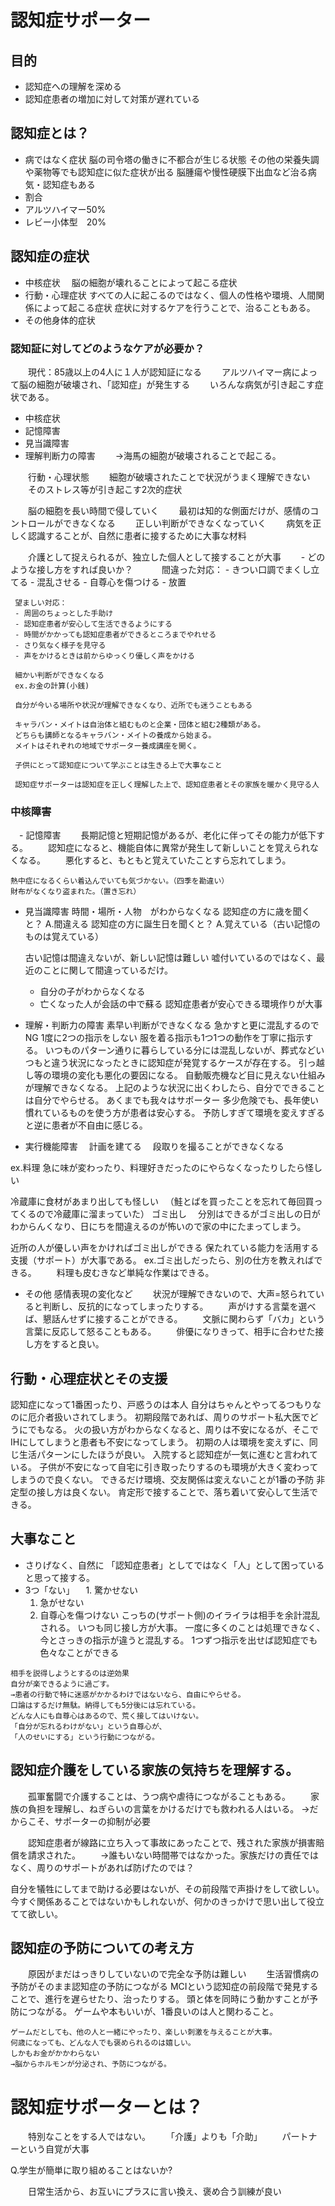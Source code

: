 # 認知症サポーター

## 目的
 - 認知症への理解を深める
 - 認知症患者の増加に対して対策が遅れている

## 認知症とは？
 - 病ではなく症状
  脳の司令塔の働きに不都合が生じる状態
  その他の栄養失調や薬物等でも認知症に似た症状が出る
  脳腫瘍や慢性硬膜下出血など治る病気・認知症もある 　
 - 割合
  - アルツハイマー50%
  - レビー小体型　20%
## 認知症の症状
- 中核症状
　脳の細胞が壊れることによって起こる症状
- 行動・心理症状
 すべての人に起こるのではなく、個人の性格や環境、人間関係によって起こる症状
 症状に対するケアを行うことで、治ることもある。
- その他身体的症状

### 認知証に対してどのようなケアが必要か？
　　現代：85歳以上の4人に１人が認知証になる
　　アルツハイマー病によって脳の細胞が破壊され、「認知症」が発生する
　　いろんな病気が引き起こす症状である。

   - 中核症状
   - 記憶障害
   - 見当識障害
   - 理解判断力の障害
　　→海馬の細胞が破壊されることで起こる。

　　行動・心理状態
　　細胞が破壊されたことで状況がうまく理解できない
　　そのストレス等が引き起こす2次的症状

　　脳の細胞を長い時間で侵していく
　　最初は知的な側面だけが、感情のコントロールができなくなる
　　正しい判断ができなくなっていく
　　病気を正しく認識することが、自然に患者に接するために大事な材料

　　介護として捉えられるが、独立した個人として接することが大事
 　　- どのような接し方をすれば良いか？
　　　間違った対応：
     - きつい口調でまくし立てる
     - 混乱させる
     - 自尊心を傷つける
     - 放置

     望ましい対応：
     - 周囲のちょっとした手助け
     - 認知症患者が安心して生活できるようにする
     - 時間がかかっても認知症患者ができるところまでやれせる
     - さり気なく様子を見守る
     - 声をかけるときは前からゆっくり優しく声をかける

     細かい判断ができなくなる
     ex.お金の計算(小銭)

     自分が今いる場所や状況が理解できなくなり、近所でも迷うこともある

     キャラバン・メイトは自治体と組むものと企業・団体と組む2種類がある。
     どちらも講師となるキャラバン・メイトの養成から始まる。
     メイトはそれぞれの地域でサポーター養成講座を開く。

     子供にとって認知症について学ぶことは生きる上で大事なこと

     認知症サポーターは認知症を正しく理解した上で、認知症患者とその家族を暖かく見守る人

### 中核障害
　- 記憶障害
　　長期記憶と短期記憶があるが、老化に伴ってその能力が低下する。
　　認知症になると、機能自体に異常が発生して新しいことを覚えられなくなる。
　　悪化すると、もともと覚えていたことすら忘れてしまう。

    熱中症になるくらい着込んでいても気づかない。（四季を勘違い）
    財布がなくなり盗まれた。（置き忘れ）  

  - 見当識障害
    時間・場所・人物　がわからなくなる
    認知症の方に歳を聞くと？
    A.間違える
    認知症の方に誕生日を聞くと？
    A.覚えている（古い記憶のものは覚えている）

    古い記憶は間違えないが、新しい記憶は難しい
    嘘付いているのではなく、最近のことに関して間違っているだけ。
    - 自分の子がわからなくなる
    - 亡くなった人が会話の中で蘇る
    認知症患者が安心できる環境作りが大事

  - 理解・判断力の障害
   素早い判断ができなくなる
   急かすと更に混乱するのでNG
   1度に2つの指示をしない
   服を着る指示も1つ1つの動作を丁寧に指示する。
   いつものパターン通りに暮らしている分には混乱しないが、葬式などいつもと違う状況になったときに認知症が発覚するケースが存在する。
   引っ越し等の環境の変化も悪化の要因になる。
   自動販売機など目に見えない仕組みが理解できなくなる。
   上記のような状況に出くわしたら、自分でできることは自分でやらせる。
   あくまでも我々はサポーター
   多少危険でも、長年使い慣れているものを使う方が患者は安心する。
   予防しすぎて環境を変えすぎると逆に患者が不自由に感じる。

 - 実行機能障害
 　計画を建てる
 　段取りを撮ることができなくなる

 ex.料理
 急に味が変わったり、料理好きだったのにやらなくなったりしたら怪しい

 冷蔵庫に食材があまり出しても怪しい
　（鮭とばを買ったことを忘れて毎回買ってくるので冷蔵庫に溜まっていた）
 ゴミ出し
 　分別はできるがゴミ出しの日がわからんくなり、日にちを間違えるのが怖いので家の中にたまってしまう。

 近所の人が優しい声をかければゴミ出しができる
 保たれている能力を活用する支援（サポート）が大事である。
 ex.ゴミ出しだったら、別の仕方を教えればできる。
 　　料理も皮むきなど単純な作業はできる。

 - その他 感情表現の変化など
 　　状況が理解できないので、大声=怒られていると判断し、反抗的になってしまったりする。
 　　声がけする言葉を選べば、懇話んせずに接することができる。
 　　文脈に関わらず「バカ」という言葉に反応して怒ることもある。
 　　俳優になりきって、相手に合わせた接し方をすると良い。


## 行動・心理症状とその支援
   認知症になって1番困ったり、戸惑うのは本人
   自分はちゃんとやってるつもりなのに厄介者扱いされてしまう。
   初期段階であれば、周りのサポート私大医でどうにでもなる。
   火の扱い方がわからなくなると、周りは不安になるが、そこでIHにしてしまうと患者も不安になってしまう。
   初期の人は環境を変えずに、同じ生活パターンにしたほうが良い。
   入院すると認知症が一気に進むと言われている。
   子供が不安になって自宅に引き取ったりするのも環境が大きく変わってしまうので良くない。
   できるだけ環境、交友関係は変えないことが1番の予防
   非定型の接し方は良くない。
   肯定形で接することで、落ち着いて安心して生活できる。

## 大事なこと
   - さりげなく、自然に
   「認知症患者」としてではなく「人」として困っていると思って接する。
   - 3つ「ない」
   　1. 驚かせない
     1. 急がせない
     1. 自尊心を傷つけない
    こっちの(サポート側)のイライラは相手を余計混乱される。
    いつも同じ接し方が大事。
    一度に多くのことは処理できなく、今とさっきの指示が違うと混乱する。
    1つずつ指示を出せば認知症でも色々なことができる

    相手を説得しようとするのは逆効果
    自分が楽できるように過ごす。
    →患者の行動で特に迷惑がかかるわけではないなら、自由にやらせる。
    口論はするだけ無駄。納得しても5分後には忘れている。
    どんな人にも自尊心はあるので、荒く接してはいけない。
    「自分が忘れるわけがない」という自尊心が、
    「人のせいにする」という行動につながる。

## 認知症介護をしている家族の気持ちを理解する。
　　孤軍奮闘で介護することは、うつ病や虐待につながることもある。
　　家族の負担を理解し、ねぎらいの言葉をかけるだけでも救われる人はいる。
→だからこそ、サポーターの抑制が必要

　　認知症患者が線路に立ち入って事故にあったことで、残された家族が損害賠償を請求された。
　　→誰もいない時間帯ではなかった。家族だけの責任ではなく、周りのサポートがあれば防げたのでは？

自分を犠牲にしてまで助ける必要はないが、その前段階で声掛けをして欲しい。
今すぐ関係あることではないかもしれないが、何かのきっかけで思い出して役立てて欲しい。

## 認知症の予防についての考え方
　　原因がまだはっきりしていないので完全な予防は難しい
　　生活習慣病の予防がそのまま認知症の予防につながる
    MCIという認知症の前段階で発見することで、進行を遅らせたり、治ったりする。
    頭と体を同時にう動かすことが予防につながる。
    ゲームや本もいいが、1番良いのは人と関わること。

    ゲームだとしても、他の人と一緒にやったり、楽しい刺激を与えることが大事。
    何歳になっても、どんな人でも褒められるのは嬉しい。
    しかもお金がかかわらない
    →脳からホルモンが分泌され、予防につながる。

# 認知症サポーターとは？
　　特別なことをする人ではない。
　　「介護」よりも「介助」
　　パートナーという自覚が大事

   Q.学生が簡単に取り組めることはないか?

　　日常生活から、お互いにプラスに言い換え、褒め合う訓練が良い
